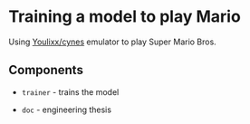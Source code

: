 # Training a model to play Mario

Using [Youlixx/cynes](https://github.com/Youlixx/cynes) emulator to play Super Mario Bros.

## Components

- `trainer` - trains the model

- `doc` - engineering thesis
